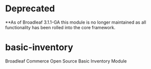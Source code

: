 # Deprecated
**As of Broadleaf 3.1.1-GA this module is no longer maintained as all functionality has been rolled into the core framework.

basic-inventory
===============

Broadleaf Commerce Open Source Basic Inventory Module
